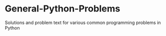 # General-Python-Problems
Solutions and problem text for various common programming problems in Python
